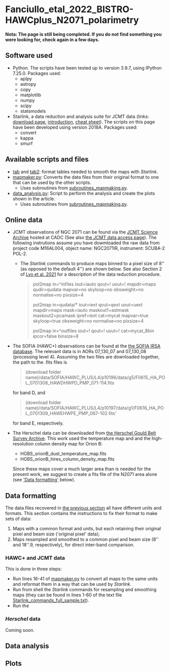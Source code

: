 # Fanciullo_etal_2022_BISTRO-HAWCplus_N2071_polarimetry

**Nota: The page is still being completed. If you do not find something you were looking for, check again in a few days.**

Software used
-------------

* Python. The scripts have been tested up to version 3.9.7, using IPython 7.25.0. Packages used:
  * aplpy
  * astropy
  * copy
  * matplotlib
  * numpy
  * scipy
  * statsmodels
* Starlink, a data reduction and analysis suite for JCMT data (links: [download page](http://starlink.eao.hawaii.edu/starlink), [introduction](https://www.eaobservatory.org/jcmt/observing/getting-started/#Starlink_analysis_and_reduction_software), [cheat sheet](https://www.eaobservatory.org//jcmt/wp-content/uploads/sites/2/2016/04/StarlinkBeginner.pdf)). The scripts on this page have been developed using version 2018A. Packages used:
  * convert
  * kappa
  * smurf


Available scripts and files
---------------------------

* [tab](tab) and [tab2](tab2): format tables needed to smooth the maps with *Starlink*.
* [mapmaker.py](mapmaker.py): Converts the data files from their original format to one that can be used by the other scripts.
  * Uses subroutines from [subroutines_mapmaking.py](subroutines_mapmaking.py).
* [data_analysis.py](data_analysis.py): Script to perform the analysis and create the plots shown in the article.
  * Uses subroutines from [subroutines_mapmaking.py](subroutines_mapmaking.py).


Online data
-----------

* JCMT observations of NGC 2071 can be found via the [JCMT Science Archive](https://www.cadc-ccda.hia-iha.nrc-cnrc.gc.ca/en/jcmt/) hosted at CADC (See also [the JCMT data access page](https://www.eaobservatory.org/jcmt/data-access/)). The following instrutions assume you have dowmloaded the raw data from project code M16AL004, object name: NGC2071IR, instrument: SCUBA-2 POL-2.
  * The *Starlink* commands to produce maps binned to a pixel size of 8'' (as opposed to the default 4'') are shown below. See also Section 2 of [Lyo et al. 2021](https://iopscience.iop.org/article/10.3847/1538-4357/ac0ce9) for a description of the data reduction procedure.
  
    > pol2map in=^infiles iout=iauto qout=! uout=! mapdir=maps qudir=qudata mapvar=no skyloop=no obsweight=no normalise=no pixsize=4
    >
    > pol2map in=qudata/\* iout=iext qout=qext uout=uext mapdir=maps mask=iauto maskout1=astmask maskout2=pcamask ipref=iext cat=mycat mapvar=true skyloop=true obsweight=no normalise=no pixsize=4
    >
    > pol2map in=^outfiles iout=! qout=! uout=! cat=mycat_8bin ipcor=false binsize=8
    
* The SOFIA (HAWC+) observations can be found at the [the SOFIA IRSA database](https://irsa.ipac.caltech.edu/applications/sofia/). The relevant data is in AORs 07_130_07 and 07_130_08 (processing level 4). Assuming the two files are downloaded together, the path to the .fits files is
  > (download folder name)/data/SOFIA/HAWC_PLUS/L4/p10196/data/g5/F0615_HA_POL_0701308_HAWDHWPD_PMP_071-114.fits
  
  for band D, and

  > (download folder name)/data/SOFIA/HAWC_PLUS/L4/p10197/data/g1/F0616_HA_POL_0701309_HAWEHWPE_PMP_067-102.fits'

  for band E, respectively. 
* The Herschel data can be downloaded from [the Herschel Gould Belt Survey Archive](http://gouldbelt-herschel.cea.fr/archives). This work used the temperature map and and the high-resolution column density map for Orion B:
   * HGBS_orionB_dust_temperature_map.fits
   * HGBS_orionB_hires_column_density_map.fits

   Since these maps cover a much larger area than is needed for the present work, we suggest to create a fits file of the N2071 area alone (see ['Data formatting'](#Data-formatting) below).


Data formatting
---------------

The data files recovered in [the previous section](#Online-data) all have different units and formats. This section contains the instructions to fix their format to make sets of data:
1. Maps with a common format and units, but each retaining their original pixel and beam size ('original pixel' data);
2. Maps resampled and smoothed to a common pixel and beam size (8'' and 18''.9, respectively), for direct inter-band comparison.

### HAWC+ and JCMT data ###
This is done in three steps:
* Run lines 16-41 of [mapmaker.py](mapmaker.py) to convert all maps to the same units and reformat them in a way that can be used by *Starlink*.
* Run from shell the *Starlink* commands for resampling and smoothing maps (they can be found in lines 1-60 of the text file [Starlink_commands_full_sample.txt](Starlink_commands_full_sample.txt)).
* Run the 

### *Herschel* data ###
Coming soon. 

Data analysis
-------------


Plots
-----


